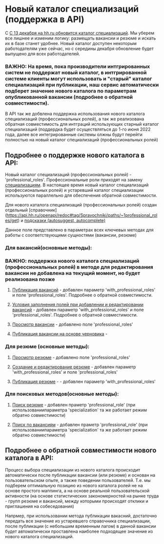 # Новый каталог специализаций (поддержка в API)

С [С 13 декабря на hh.ru обновится каталог специализаций](https://hh.ru/article/29566). Мы уберем все лишнее и изменим логику: размещать вакансии и резюме и искать их в базе станет удобнее. Новый каталог доступен некоторым работодателям уже сейчас, но с середины декабря обновление будет выпущено для всех работодателей.

### ВАЖНО: На время, пока производители интгрированных систем не поддержат новый каталог, в интгрированной системе клиенты могут использовать и "старый" каталог специализаций при публикации, наш сервис автоматически подберет значение нового каталога по параметрам опубликованной вакансии (подробнее о обратной совместимости).

В API так же добвлена поддержка использования нового каталога специализаций (профессиональных ролей), а так же реализована обратная совместимость для интграций использующих старный каталог специализаций (поддердка будет осуществляться до 1-го июня 2022 года, далее все интегрированные системы олжны будут перейти полностью на новый каталог специализаций (профессиональных ролей)

## Подробнее о поддержке нового каталога в API:

Новый каталог специализаций (профессиональных ролей) - 'professional_roles'. Профессиональные роли приходят на замену [специализациям](https://github.com/hhru/api/blob/master/docs/specializations.md). В настоящее время новый каталог специализаций (профессиональных ролей) и устаревший каталог специализации используются параллельно для обеспечения обратной совместимости.

Для нового каталога специализаций (профессиональных ролей) создан отдельный [справочник] (https://api.hh.ru/openapi/redoc#tag/Spravochniki/paths/~1professional_roles/get) и [подсказки (autosuggest, autocomplete)](https://api.hh.ru/openapi/redoc#tag/Spravochniki/paths/~1suggests~1professional_roles/get) 

Данное поле представлено в параметрах всех ключевых методах для работы с соответствующими сущностями (вакансии, резюме)

### Для вакансий(основные методы):

### ВАЖНО: поддержка нового каталога специализаций (профессиональных ролей) в методе для редактирования вакансии не добавлена на текущий момент, но будет реализована позже

1. [Публикация вакансий](https://github.com/hhru/api/blob/master/docs/employer_vacancies.md#creation) - добавлен параметр 'with_professional_roles' и поле 'professional_roles'. Подробнее о обратной совместимости.

2. [Условия заполнения полей при добавлении и редактировании вакансий](https://github.com/hhru/api/blob/master/docs/employer_vacancies.md#%D1%83%D1%81%D0%BB%D0%BE%D0%B2%D0%B8%D1%8F-%D0%B7%D0%B0%D0%BF%D0%BE%D0%BB%D0%BD%D0%B5%D0%BD%D0%B8%D1%8F-%D0%BF%D0%BE%D0%BB%D0%B5%D0%B9-%D0%BF%D1%80%D0%B8-%D0%B4%D0%BE%D0%B1%D0%B0%D0%B2%D0%BB%D0%B5%D0%BD%D0%B8%D0%B8-%D0%B8-%D1%80%D0%B5%D0%B4%D0%B0%D0%BA%D1%82%D0%B8%D1%80%D0%BE%D0%B2%D0%B0%D0%BD%D0%B8%D0%B8-%D0%B2%D0%B0%D0%BA%D0%B0%D0%BD%D1%81%D0%B8%D0%B9) - добавлен параметр 'with_professional_roles' и поле 'professional_roles'. Подробнее о обратной совместимости.

3. [Просмотр вакансии](https://github.com/hhru/api/blob/master/docs/vacancies.md#item) - добавлено поле 'professional_roles'

4. [Публикация вакансии на основе черновика](https://github.com/hhru/api/blob/master/docs/vacancy_drafts.md#%D0%BF%D1%83%D0%B1%D0%BB%D0%B8%D0%BA%D0%B0%D1%86%D0%B8%D1%8F-%D0%B2%D0%B0%D0%BA%D0%B0%D0%BD%D1%81%D0%B8%D0%B8-%D0%BD%D0%B0-%D0%BE%D1%81%D0%BD%D0%BE%D0%B2%D0%B5-%D1%87%D0%B5%D1%80%D0%BD%D0%BE%D0%B2%D0%B8%D0%BA%D0%B0) - 

### Для резюме (основные методы):

1. [Просмотр резюме](https://github.com/hhru/api/blob/master/docs/resumes.md#item) - добавлено поле 'professional_roles'

2. [Создание и редактирование резюме](https://github.com/hhru/api/blob/master/docs/resumes.md#create_edit) - добавлен параметр 'with_professional_roles' и поле 'professional_roles'

3. [Публикация резюме](https://github.com/hhru/api/blob/master/docs/resumes.md#%D0%BF%D1%83%D0%B1%D0%BB%D0%B8%D0%BA%D0%B0%D1%86%D0%B8%D1%8F-%D1%80%D0%B5%D0%B7%D1%8E%D0%BC%D0%B5) - - добавлен параметр 'with_professional_roles'

### Для поисковых методов(основные методы):

1. [Поиск резюме](https://github.com/hhru/api/blob/master/docs/resumes_search.md) - добавлен праметр 'professional_role' (при использованиипараметра 'specialization' та же работает режим обратно совместимости)

2. [Поиск по вакансиям](https://github.com/hhru/api/blob/master/docs/vacancies.md#search) - добавлен праметр 'professional_role' (при использованиипараметра 'specialization' та же работает режим обратно совместимости)

## Подробнее о обратной совместимости нового каталога в API:

Процесс выбора специализации из нового каталога происходит автоматически после публикации вакансии (или резюме) и основан на пользовательском опыте, а также поведении пользователей. Т.е. мы подберем оптимальную позицию из нового каталога ролей не на основе простого маппинга, а на основе реальной пользовательской активности (на основе статистических закономерностей на рынке труда - групп резюме и вакансий, между которыми происходят отклики и приглашения на собеседования)

Напрмер, при использовании метода публикации вакасний, достаточно передать все значение из устаревшего справочника специализации, после публикации (с небольшим временным лагом) в данной вакансии будет автоматически проставлена наиболее подходящее значение из нового каталога специализаций. 
